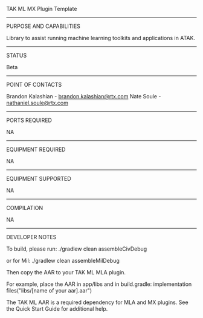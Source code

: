 TAK ML MX Plugin Template


_________________________________________________________________
PURPOSE AND CAPABILITIES

Library to assist running machine learning toolkits and applications in ATAK.


_________________________________________________________________
STATUS

Beta

_________________________________________________________________
POINT OF CONTACTS

Brandon Kalashian - brandon.kalashian@rtx.com
Nate Soule - nathaniel.soule@rtx.com

_________________________________________________________________
PORTS REQUIRED

NA

_________________________________________________________________
EQUIPMENT REQUIRED

NA

_________________________________________________________________
EQUIPMENT SUPPORTED

NA

_________________________________________________________________
COMPILATION

NA

_________________________________________________________________
DEVELOPER NOTES

To build, please run:
./gradlew clean assembleCivDebug

or for Mil:
./gradlew clean assembleMilDebug

Then copy the AAR to your TAK ML MLA plugin.

For example, place the AAR in app/libs and in build.gradle:
implementation files("libs/[name of your aar].aar")

The TAK ML AAR is a required dependency for MLA and MX plugins. See the Quick Start Guide for additional help.